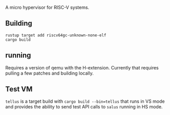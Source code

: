 A micro hypervisor for RISC-V systems.

## Building

```
rustup target add riscv64gc-unknown-none-elf
cargo build
```

## running

Requires a version of qemu with the H-extension. Currently that requires
pulling a few patches and building locally.

## Test VM

`tellus` is a target build with `cargo build --bin=tellus` that runs in VS mode
and provides the ability to send test API calls to `salus` running in HS mode.
